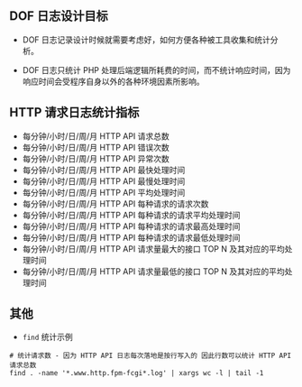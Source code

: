 ## DOF 日志设计目标

- DOF 日志记录设计时候就需要考虑好，如何方便各种被工具收集和统计分析。

- DOF 日志只统计 PHP 处理后端逻辑所耗费的时间，而不统计响应时间，因为响应时间会受程序自身以外的各种环境因素所影响。

## HTTP 请求日志统计指标

- 每分钟/小时/日/周/月 HTTP API 请求总数
- 每分钟/小时/日/周/月 HTTP API 错误次数
- 每分钟/小时/日/周/月 HTTP API 异常次数
- 每分钟/小时/日/周/月 HTTP API 最快处理时间
- 每分钟/小时/日/周/月 HTTP API 最慢处理时间
- 每分钟/小时/日/周/月 HTTP API 平均处理时间
- 每分钟/小时/日/周/月 HTTP API 每种请求的请求次数
- 每分钟/小时/日/周/月 HTTP API 每种请求的请求平均处理时间
- 每分钟/小时/日/周/月 HTTP API 每种请求的请求最高处理时间
- 每分钟/小时/日/周/月 HTTP API 每种请求的请求最低处理时间
- 每分钟/小时/日/周/月 HTTP API 请求量最大的接口 TOP N 及其对应的平均处理时间
- 每分钟/小时/日/周/月 HTTP API 请求量最低的接口 TOP N 及其对应的平均处理时间

## 其他

- `find` 统计示例

```
# 统计请求数 - 因为 HTTP API 日志每次落地是按行写入的 因此行数可以统计 HTTP API 请求总数
find . -name '*.www.http.fpm-fcgi*.log' | xargs wc -l | tail -1
```
